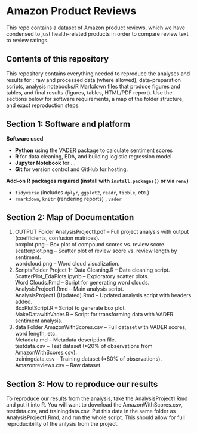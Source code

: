 # Amazon Product Reviews
This repo contains a dataset of Amazon product reviews, which we have condensed to just health-related products in order to compare review text to review ratings. 

## Contents of this repository
This repository contains everything needed to reproduce the analyses and results for **<Amazon Product Reviews>**: raw and processed data (where allowed), data-preparation scripts, analysis notebooks/R Markdown files that produce figures and tables, and final results (figures, tables, HTML/PDF report). Use the sections below for software requirements, a map of the folder structure, and exact reproduction steps.

## Section 1: Software and platform
**Software used**
- **Python** using the VADER package to calculate sentiment scores
- **R** for data cleaning, EDA, and building logistic regression model
- **Jupyter Notebook** for ...
- **Git** for version control and GitHub for hosting.

**Add-on R packages required (install with `install.packages()` or via `renv`)**
- `tidyverse` (includes `dplyr`, `ggplot2`, `readr`, `tibble`, etc.)
- `rmarkdown`, `knitr` (rendering reports) , `vader`

## Section 2: Map of Documentation
1. OUTPUT Folder
AnalysisProject1.pdf – Full project analysis with output (coefficients, confusion matrices). <br>
boxplot.png – Box plot of compound scores vs. review score. <br>
scatterplot.png – Scatter plot of review score vs. review length by sentiment. <br>
wordcloud.png – Word cloud visualization. <br>
2. ScriptsFolder
Project 1- Data Cleaning.R – Data cleaning script. <br>
ScatterPlot_EdaPlots.ipynb – Exploratory scatter plots. <br>
Word Clouds.Rmd – Script for generating word clouds. <br>
AnalysisProject1.Rmd – Main analysis script. <br>
AnalysisProject1 (Updated).Rmd – Updated analysis script with headers added. <br>
BoxPlotScript.R – Script to generate box plot. <br>
MakeDatawithVader.R – Script for transforming data with VADER sentiment analysis. <br>
3. data Folder
AmazonWithScores.csv – Full dataset with VADER scores, word length, etc. <br>
Metadata.md – Metadata description file. <br>
testdata.csv – Test dataset (≈20% of observations from AmazonWithScores.csv). <br>
trainingdata.csv – Training dataset (≈80% of observations). <br>
Amazonreviews.csv – Raw dataset. <br>

## Section 3: How to reproduce our results
To reproduce our results from the analysis, take the AnalysisProject1.Rmd and put it into R. You will want to download the AmazonWithScores.csv, testdata.csv, and trainingdata.csv. Put this data in the same folder as AnalysisProject1.Rmd, and run the whole script. This should allow for full reproducibility of the anlysis from the project.

